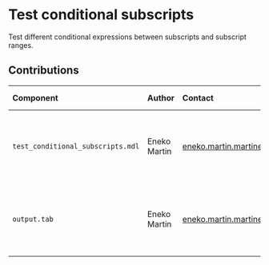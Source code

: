 Test conditional subscripts
===========================

Test different conditional expressions between subscripts and subscript ranges.

Contributions
-------------

| Component                           | Author          | Contact                         | Date    | Software Version                                      |
|:----------------------------------- |:--------------- |:------------------------------- |:-------- |:---------------------------------------------------- |
| `test_conditional_subscripts.mdl`   | Eneko Martin    | eneko.martin.martinez@gmail.com | 12/16/21 | Vensim DSS for Windows 7.3.4 double precision (x32)  |
| `output.tab `                       | Eneko Martin    | eneko.martin.martinez@gmail.com | 12/16/21 | Vensim DSS for Windows 7.3.4 double precision (x32)  |

